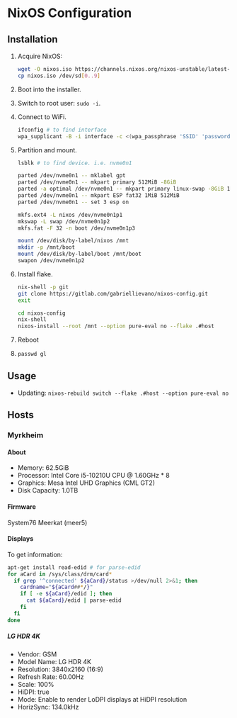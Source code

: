 # NixOS Configuration

## Installation

1. Acquire NixOS:

    ```sh
    wget -O nixos.iso https://channels.nixos.org/nixos-unstable/latest-nixos-minimal-x86_64-linux.iso
    cp nixos.iso /dev/sd[0..9]
    ```

1. Boot into the installer.

1. Switch to root user: `sudo -i`.

1. Connect to WiFi.

    ```sh
    ifconfig # to find interface
    wpa_supplicant -B -i interface -c <(wpa_passphrase 'SSID' 'password')
    ```

1. Partition and mount.

    ```sh
    lsblk # to find device. i.e. nvme0n1

    parted /dev/nvme0n1 -- mklabel gpt
    parted /dev/nvme0n1 -- mkpart primary 512MiB -8GiB
    parted -a optimal /dev/nvme0n1 -- mkpart primary linux-swap -8GiB 100%
    parted /dev/nvme0n1 -- mkpart ESP fat32 1MiB 512MiB
    parted /dev/nvme0n1 -- set 3 esp on

    mkfs.ext4 -L nixos /dev/nvme0n1p1
    mkswap -L swap /dev/nvme0n1p2
    mkfs.fat -F 32 -n boot /dev/nvme0n1p3

    mount /dev/disk/by-label/nixos /mnt
    mkdir -p /mnt/boot
    mount /dev/disk/by-label/boot /mnt/boot
    swapon /dev/nvme0n1p2
    ```

1. Install flake.

    ```sh
    nix-shell -p git
    git clone https://gitlab.com/gabriellievano/nixos-config.git
    exit

    cd nixos-config
    nix-shell
    nixos-install --root /mnt --option pure-eval no --flake .#host
    ```

1. Reboot

1. `passwd gl`

## Usage

- Updating: `nixos-rebuild switch --flake .#host --option pure-eval no`

## Hosts

### Myrkheim

#### About

- Memory: 62.5GiB
- Processor: Intel Core i5-10210U CPU @ 1.60GHz * 8
- Graphics: Mesa Intel UHD Graphics (CML GT2)
- Disk Capacity: 1.0TB

#### Firmware

System76 Meerkat (meer5)

#### Displays

To get information:

```sh
apt-get install read-edid # for parse-edid
for aCard in /sys/class/drm/card*
  if grep '^connected' ${aCard}/status >/dev/null 2>&1; then
    cardname="${aCard##*/}"
    if [ -e ${aCard}/edid ]; then
      cat ${aCard}/edid | parse-edid
    fi
  fi
done
```

##### LG HDR 4K

- Vendor: GSM
- Model Name: LG HDR 4K
- Resolution: 3840x2160 (16:9)
- Refresh Rate: 60.00Hz
- Scale: 100%
- HiDPI: true
- Mode: Enable to render LoDPI displays at HiDPI resolution
- HorizSync: 134.0kHz
